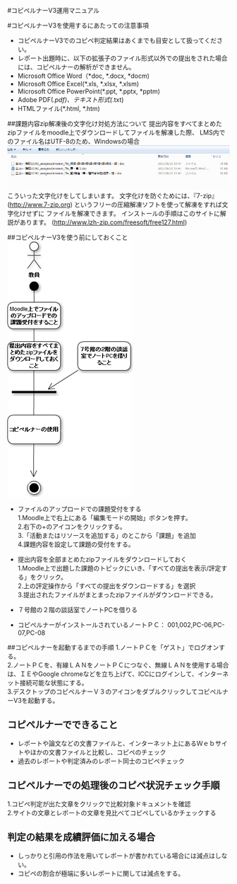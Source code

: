 #コピペルナーV3運用マニュアル

#コピペルナーV3を使用するにあたっての注意事項

- コピペルナーV3でのコピペ判定結果はあくまでも目安として扱ってください。
- レポート出題時に、以下の拡張子のファイル形式以外での提出をされた場合には、コピペルナーの解析ができません。
- Microsoft Office Word（*doc, *.docx, *docm)  
- Microsoft Office Excel(*.xls, *.xlsx, *.xlsm)  
- Microsoft Office PowerPoint(*.ppt, *.pptx, *pptm)  
- Adobe PDF(*.pdf)、テキスト形式(*.txt)  
- HTMLファイル(*.html, *.htm)  

##課題内容zip解凍後の文字化け対処方法について
提出内容をすべてまとめたzipファイルをmoodle上でダウンロードしてファイルを解凍した際、
LMS内でのファイル名はUTF-8のため、Windowsの場合
![Alt text](image/kopipe01.jpg)こういった文字化けをしてしまいます。
文字化けを防ぐためには、『7-zip』(http://www.7-zip.org)
というフリーの圧縮解凍ソフトを使って解凍をすれば文字化けせずに
ファイルを解凍できます。
インストールの手順はこのサイトに解説があります。
(http://www.lzh-zip.com/freesoft/free127.html)

##コピペルナーV3を使う前にしておくこと
![Alt text](image/kopipe02.png)  

- ファイルのアップロードでの課題受付をする  
1.Moodle上で右上にある「編集モードの開始」ボタンを押す。  
2.右下の+のアイコンをクリックする。  
3.「活動またはリソースを追加する」のとこから「課題」を追加  
4.課題内容を設定して課題の受付をする。  
- 提出内容を全部まとめたzipファイルをダウンロードしておく  
1.Moodle上で出題した課題のトピックにいき、「すべての提出を表示/評定する」をクリック。  
2.上の評定操作から「すべての提出をダウンロードする」を選択  
3.提出されたファイルがまとまったzipファイルがダウンロードできる。  
- ７号館の２階の談話室でノートPCを借りる  

 - コピペルナーがインストールされているノートＰＣ：
001,002,PC-06,PC-07,PC-08


##コピペルナーを起動するまでの手順
1.ノートＰＣを「ゲスト」でログオンする。  
2.ノートＰＣを、有線ＬＡＮをノートＰＣにつなぐ、無線ＬＡＮを使用する場合は、ＩＥやGoogle chromeなどを立ち上げて、ICCにログインして、インターネット接続可能な状態にする。  
3.デスクトップのコピペルナーＶ３のアイコンをダブルクリックしてコピペルナーV3を起動する。  

 
## コピペルナーでできること
- レポートや論文などの文書ファイルと、インターネット上にあるＷｅｂサイトやほかの文書ファイルと比較し、コピペのチェック
- 過去のレポートや判定済みのレポート同士のコピペチェック

## コピペルナーでの処理後のコピペ状況チェック手順
1.コピペ判定が出た文章をクリックで比較対象ドキュメントを確認  
2.サイトの文章とレポートの文章を見比べてコピペしているかチェックする  
## 判定の結果を成績評価に加える場合
- しっかりと引用の作法を用いてレポートが書かれている場合には減点はしない。
- コピペの割合が極端に多いレポートに関しては減点をする。
